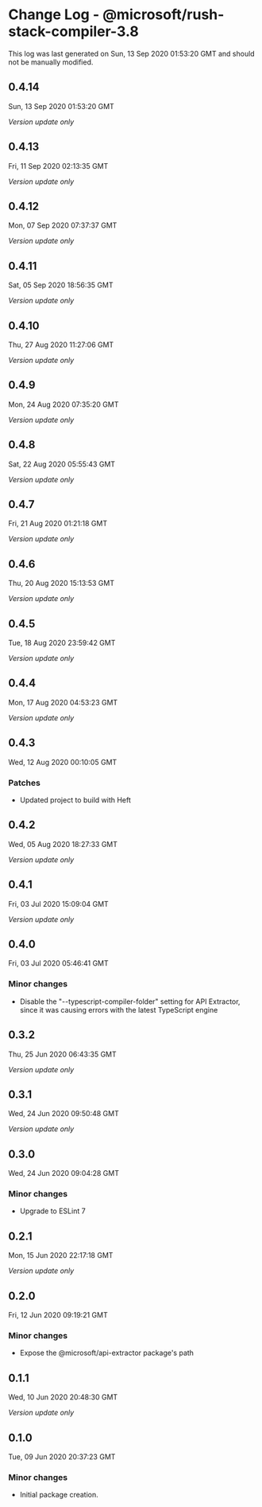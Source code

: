 # Change Log - @microsoft/rush-stack-compiler-3.8

This log was last generated on Sun, 13 Sep 2020 01:53:20 GMT and should not be manually modified.

## 0.4.14
Sun, 13 Sep 2020 01:53:20 GMT

*Version update only*

## 0.4.13
Fri, 11 Sep 2020 02:13:35 GMT

*Version update only*

## 0.4.12
Mon, 07 Sep 2020 07:37:37 GMT

*Version update only*

## 0.4.11
Sat, 05 Sep 2020 18:56:35 GMT

*Version update only*

## 0.4.10
Thu, 27 Aug 2020 11:27:06 GMT

*Version update only*

## 0.4.9
Mon, 24 Aug 2020 07:35:20 GMT

*Version update only*

## 0.4.8
Sat, 22 Aug 2020 05:55:43 GMT

*Version update only*

## 0.4.7
Fri, 21 Aug 2020 01:21:18 GMT

*Version update only*

## 0.4.6
Thu, 20 Aug 2020 15:13:53 GMT

*Version update only*

## 0.4.5
Tue, 18 Aug 2020 23:59:42 GMT

*Version update only*

## 0.4.4
Mon, 17 Aug 2020 04:53:23 GMT

*Version update only*

## 0.4.3
Wed, 12 Aug 2020 00:10:05 GMT

### Patches

- Updated project to build with Heft

## 0.4.2
Wed, 05 Aug 2020 18:27:33 GMT

*Version update only*

## 0.4.1
Fri, 03 Jul 2020 15:09:04 GMT

*Version update only*

## 0.4.0
Fri, 03 Jul 2020 05:46:41 GMT

### Minor changes

- Disable the "--typescript-compiler-folder" setting for API Extractor, since it was causing errors with the latest TypeScript engine

## 0.3.2
Thu, 25 Jun 2020 06:43:35 GMT

*Version update only*

## 0.3.1
Wed, 24 Jun 2020 09:50:48 GMT

*Version update only*

## 0.3.0
Wed, 24 Jun 2020 09:04:28 GMT

### Minor changes

- Upgrade to ESLint 7

## 0.2.1
Mon, 15 Jun 2020 22:17:18 GMT

*Version update only*

## 0.2.0
Fri, 12 Jun 2020 09:19:21 GMT

### Minor changes

- Expose the @microsoft/api-extractor package's path

## 0.1.1
Wed, 10 Jun 2020 20:48:30 GMT

*Version update only*

## 0.1.0
Tue, 09 Jun 2020 20:37:23 GMT

### Minor changes

- Initial package creation.

